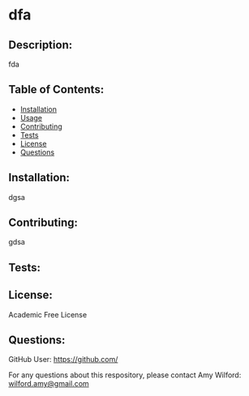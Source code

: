 # dfa

## Description:

fda

## Table of Contents:
- [Installation](#installation)
- [Usage](#usage)
- [Contributing](#contributing)
- [Tests](#tests)
- [License](#license)
- [Questions](#questions)
## Installation:

dgsa

## Contributing:

gdsa

## Tests:



## License:

Academic Free License

## Questions:

GitHub User: https://github.com/

For any questions about this respository, please contact Amy Wilford: wilford.amy@gmail.com